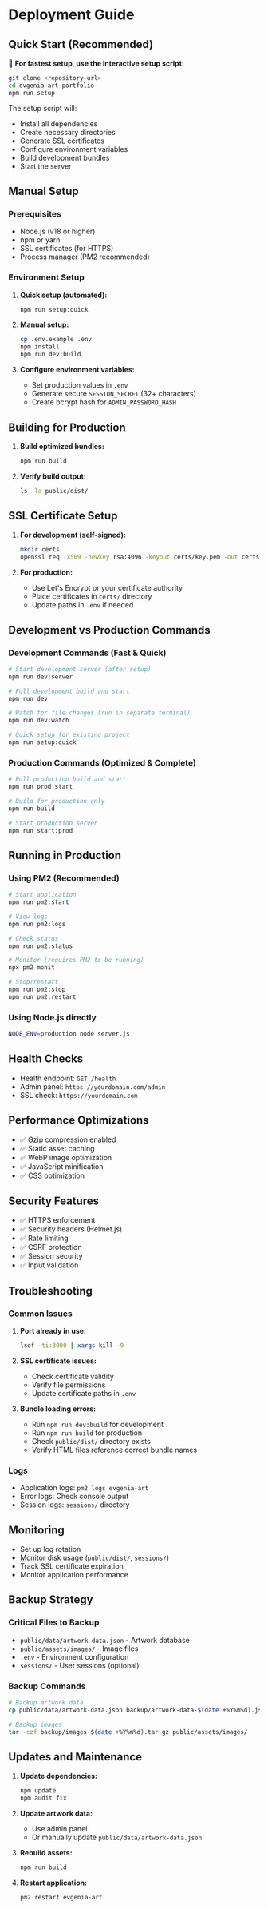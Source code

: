 # Deployment Guide

## Quick Start (Recommended)

🚀 **For fastest setup, use the interactive setup script:**

```bash
git clone <repository-url>
cd evgenia-art-portfolio
npm run setup
```

The setup script will:
- Install all dependencies
- Create necessary directories
- Generate SSL certificates
- Configure environment variables
- Build development bundles
- Start the server

## Manual Setup

### Prerequisites

- Node.js (v18 or higher)
- npm or yarn
- SSL certificates (for HTTPS)
- Process manager (PM2 recommended)

### Environment Setup

1. **Quick setup (automated):**
   ```bash
   npm run setup:quick
   ```

2. **Manual setup:**
   ```bash
   cp .env.example .env
   npm install
   npm run dev:build
   ```

3. **Configure environment variables:**
   - Set production values in `.env`
   - Generate secure `SESSION_SECRET` (32+ characters)
   - Create bcrypt hash for `ADMIN_PASSWORD_HASH`

## Building for Production

1. **Build optimized bundles:**

   ```bash
   npm run build
   ```

2. **Verify build output:**
   ```bash
   ls -la public/dist/
   ```

## SSL Certificate Setup

1. **For development (self-signed):**

   ```bash
   mkdir certs
   openssl req -x509 -newkey rsa:4096 -keyout certs/key.pem -out certs/cert.pem -days 365 -nodes
   ```

2. **For production:**
   - Use Let's Encrypt or your certificate authority
   - Place certificates in `certs/` directory
   - Update paths in `.env` if needed

## Development vs Production Commands

### Development Commands (Fast & Quick)

```bash
# Start development server (after setup)
npm run dev:server

# Full development build and start
npm run dev

# Watch for file changes (run in separate terminal)
npm run dev:watch

# Quick setup for existing project
npm run setup:quick
```

### Production Commands (Optimized & Complete)

```bash
# Full production build and start
npm run prod:start

# Build for production only
npm run build

# Start production server
npm run start:prod
```

## Running in Production

### Using PM2 (Recommended)

```bash
# Start application
npm run pm2:start

# View logs
npm run pm2:logs

# Check status
npm run pm2:status

# Monitor (requires PM2 to be running)
npx pm2 monit

# Stop/restart
npm run pm2:stop
npm run pm2:restart
```

### Using Node.js directly

```bash
NODE_ENV=production node server.js
```

## Health Checks

- Health endpoint: `GET /health`
- Admin panel: `https://yourdomain.com/admin`
- SSL check: `https://yourdomain.com`

## Performance Optimizations

- ✅ Gzip compression enabled
- ✅ Static asset caching
- ✅ WebP image optimization
- ✅ JavaScript minification
- ✅ CSS optimization

## Security Features

- ✅ HTTPS enforcement
- ✅ Security headers (Helmet.js)
- ✅ Rate limiting
- ✅ CSRF protection
- ✅ Session security
- ✅ Input validation

## Troubleshooting

### Common Issues

1. **Port already in use:**

   ```bash
   lsof -ti:3000 | xargs kill -9
   ```

2. **SSL certificate issues:**
   - Check certificate validity
   - Verify file permissions
   - Update certificate paths in `.env`

3. **Bundle loading errors:**
   - Run `npm run dev:build` for development
   - Run `npm run build` for production  
   - Check `public/dist/` directory exists
   - Verify HTML files reference correct bundle names

### Logs

- Application logs: `pm2 logs evgenia-art`
- Error logs: Check console output
- Session logs: `sessions/` directory

## Monitoring

- Set up log rotation
- Monitor disk usage (`public/dist/`, `sessions/`)
- Track SSL certificate expiration
- Monitor application performance

## Backup Strategy

### Critical Files to Backup

- `public/data/artwork-data.json` - Artwork database
- `public/assets/images/` - Image files
- `.env` - Environment configuration
- `sessions/` - User sessions (optional)

### Backup Commands

```bash
# Backup artwork data
cp public/data/artwork-data.json backup/artwork-data-$(date +%Y%m%d).json

# Backup images
tar -czf backup/images-$(date +%Y%m%d).tar.gz public/assets/images/
```

## Updates and Maintenance

1. **Update dependencies:**

   ```bash
   npm update
   npm audit fix
   ```

2. **Update artwork data:**
   - Use admin panel
   - Or manually update `public/data/artwork-data.json`

3. **Rebuild assets:**

   ```bash
   npm run build
   ```

4. **Restart application:**
   ```bash
   pm2 restart evgenia-art
   ```
